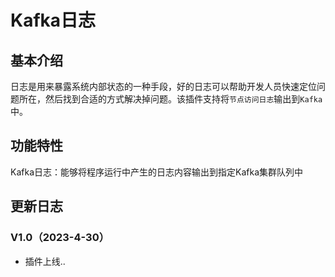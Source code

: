 # Kafka日志
## 基本介绍
日志是用来暴露系统内部状态的一种手段，好的日志可以帮助开发人员快速定位问题所在，然后找到合适的方式解决掉问题。该插件支持将`节点访问日志`输出到`Kafka`中。

## 功能特性

Kafka日志：能够将程序运行中产生的日志内容输出到指定Kafka集群队列中

## 更新日志
### V1.0（2023-4-30）
- 插件上线..